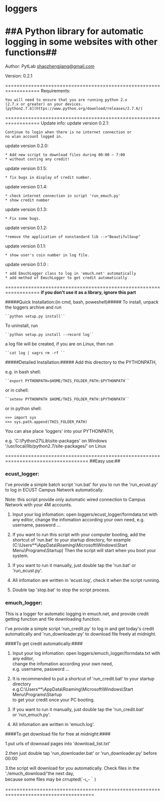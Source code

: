 # loggers
##A Python library for automatic logging in some websites with other functions##
==================================================================
Author: PytLab <shaozhengjiang@gmail.com>

Version: 0.2.1

==================================================================
Requirements:

    You will need to ensure that you are running python 2.x 
    (2.7.x or greater) on your devices.
    [python2.7.6](https://www.python.org/download/releases/2.7.6/)
	
==================================================================
Update info:
update version 0.2.1:

	Continue to login when there is no internet connection or
	no wlan account logged in.
update version 0.2.0:

    * Add new script to download files during 00:00 ~ 7:00
    * without costing any credit!
update version 0.1.5:

    * fix bugs in display of credit number.
update version 0.1.4:

    * check internet connection in script 'run_emuch.py'
    * show credit number
update version 0.1.3:

    * Fix some bugs.
update version 0.1.2:

    *remove the application of nonstandard lib -->"BeautifulSoup"
update version 0.1.1:

    * show user's coin number in log file.
update version 0.1.0 : 

    * add EmuchLogger class to log in 'emuch.net' automatically
    * add method of EmuchLogger to get credit automatically
	
==================================================================
**if you don't use it as a library, ignore this part**

#####Quick Installation:(in cmd, bash, poweshell)#####
To install, unpack the loggers archive and run
	
    ``python setup.py install``
To uninstall, run 
	
    ``python setup.py install --record log``
a log file will be created,
if you are on Linux, then run
		
    ``cat log | xagrs rm -rf ``

#####Detailed Installation:#####
Add this directory to the PYTHONPATH, 
	
e.g. in bash shell:
	
    ``export PYTHONPATH=$HOME/THIS_FOLDER_PATH:$PYTHONPATH``
or in cshell:
	
    ``setenv PYTHONPATH $HOME/THIS_FOLDER_PATH:$PYTHONPATH`` 
or in python shell:
	
    >>> import sys
    >>> sys.path.append(THIS_FOLDER_PATH)
You can alse place 'loggers' into your PYTHONPATH, 
	
e.g. 'C:\Python27\Lib\site-packages' on Windows
'/usr/local/lib/python2.7/site-packages/' on Linux

===================================================================================
##Easy use:##

###  ecust_logger:  ###

I've provide a simple batch script 'run.bat' for you to run the 
'run_ecust.py' to log in ECUST Campus Network automatically.

Note: this script provide only automatic wired connection to 
Campus Network with your 4M accounts.

1. Input your log infomation:
   open loggers/ecust_logger/formdata.txt with any editor,
   change the infomation according your own need, 
   e.g. username, password ...

2. If you want to run this script with your computer booting,
   add the shortcut of 'run.bat' to your startup directory, for example
   (C:\Users\**\AppData\Roaming\Microsoft\Windows\Start Menu\Programs\Startup)
   Then the script will start when you boot your system.

3. If you want to run it manually, just double tap the 'run.bat' 
   or 'run_ecust.py'.

4. All infomation are written in 'ecust.log', check it when the script running.

5. Double tap 'stop.bat' to stop the script process.


###  emuch_logger: ###

This is a logger for automatic logging in emuch.net, 
and provide credit getting function and file downloading function.

I've provide a simple script 'run_credit.py' to log in and get today's credit
automatically and  'run_downloader.py' to download file freely at midnight.

####To get credit automatically:####
1. Input your log infomation:
    open loggers/emuch_logger/formdata.txt with any editor,<br>
    change the infomation according your own need, <br>
    e.g. username, password ...

2. It is recommended to put a shortcut of 'run_credit.bat' to your startup directory<br>
   e.g.C:\Users\**\AppData\Roaming\Microsoft\Windows\Start Menu\Programs\Startup<br>
   to get your credit once your PC booting.

3. If you want to run it manually, just double tap the 'run_credit.bat' <br>
   or 'run_emuch.py'.

4. All infomation are written in 'emuch.log'.

####To get download file for free at midnight:####

1.put urls of downoad pages into 'download_list.txt'

2.then just double tap 'run_downloader.bat' or 'run_downloader.py' before 00:00

3.the script will download for you automatically. Check files in the './emuch_download/'the next day,<br>
  because some files may be crrupted(´-ι_-｀)
	  
=====================================================================================
